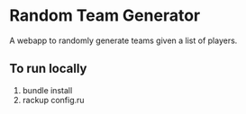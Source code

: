 Random Team Generator
============

A webapp to randomly generate teams given a list of players.


To run locally
--------------

1. bundle install
2. rackup config.ru

